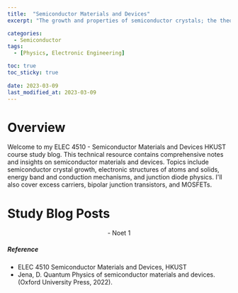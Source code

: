 ```yaml
---
title:  "Semiconductor Materials and Devices"
excerpt: "The growth and properties of semiconductor crystals; the theory of electronic structures of atoms and solid; the energy band and conduction mechanisms in semiconductors; the physics of junctino diodes; execss carriers; BJT; MOSFET "

categories:
  - Semiconductor
tags:
  - [Physics, Electronic Engineering]

toc: true
toc_sticky: true
 
date: 2023-03-09
last_modified_at: 2023-03-09
---
```


# Overview
Welcome to my ELEC 4510 - Semiconductor Materials and Devices HKUST course study blog. This technical resource contains comprehensive notes and insights on semiconductor materials and devices. Topics include semiconductor crystal growth, electronic structures of atoms and solids, energy band and conduction mechanisms, and junction diode physics. I'll also cover excess carriers, bipolar junction transistors, and MOSFETs.

# Study Blog Posts
<center>
- Noet 1
</center>


##### Reference
- ELEC 4510 Semiconductor Materials and Devices, HKUST
- Jena, D. Quantum Physics of semiconductor materials and devices. (Oxford University Press, 2022). 
